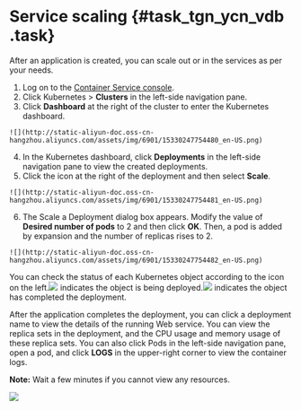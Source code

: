 # Service scaling {#task_tgn_ycn_vdb .task}

After an application is created, you can scale out or in the services as per your needs.

1.   Log on to the [Container Service console](https://cs.console.aliyun.com). 
2.   Click Kubernetes \> **Clusters** in the left-side navigation pane. 
3.   Click **Dashboard** at the right of the cluster to enter the Kubernetes dashboard. 

    ![](http://static-aliyun-doc.oss-cn-hangzhou.aliyuncs.com/assets/img/6901/15330247754480_en-US.png)

4.   In the Kubernetes dashboard, click **Deployments** in the left-side navigation pane to view the created deployments. 
5.   Click the icon at the right of the deployment and then select **Scale**. 

    ![](http://static-aliyun-doc.oss-cn-hangzhou.aliyuncs.com/assets/img/6901/15330247754481_en-US.png)

6.   The Scale a Deployment dialog box appears. Modify the value of **Desired number of pods** to 2 and then click **OK**. Then, a pod is added by expansion and the number of replicas rises to 2.

    ![](http://static-aliyun-doc.oss-cn-hangzhou.aliyuncs.com/assets/img/6901/15330247754482_en-US.png)


You can check the status of each Kubernetes object according to the icon on the left.![](http://static-aliyun-doc.oss-cn-hangzhou.aliyuncs.com/assets/img/6901/15330247754483_en-US.png) indicates the object is being deployed.![](http://static-aliyun-doc.oss-cn-hangzhou.aliyuncs.com/assets/img/6901/15330247754484_en-US.png) indicates the object has completed the deployment.

After the application completes the deployment, you can click a deployment name to view the details of the running Web service. You can view the replica sets in the deployment, and the CPU usage and memory usage of these replica sets. You can also click Pods in the left-side navigation pane, open a pod, and click **LOGS** in the upper-right corner to view the container logs.

**Note:** Wait a few minutes if you cannot view any resources.

![](http://static-aliyun-doc.oss-cn-hangzhou.aliyuncs.com/assets/img/6901/15330247754485_en-US.png)

